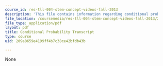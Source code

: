 ```yaml
---
course_id: res-tll-004-stem-concept-videos-fall-2013
description: 'This file contains information regarding conditional probability transcript. '
file_location: /coursemedia/res-tll-004-stem-concept-videos-fall-2013/209a8659e4199ff4b7c38ce42bfdb43b_MITRES_TLL-004F13_CondPr.pdf
file_type: application/pdf
layout: pdf
title: Conditional Probability Transcript
type: course
uid: 209a8659e4199ff4b7c38ce42bfdb43b

---
```

None